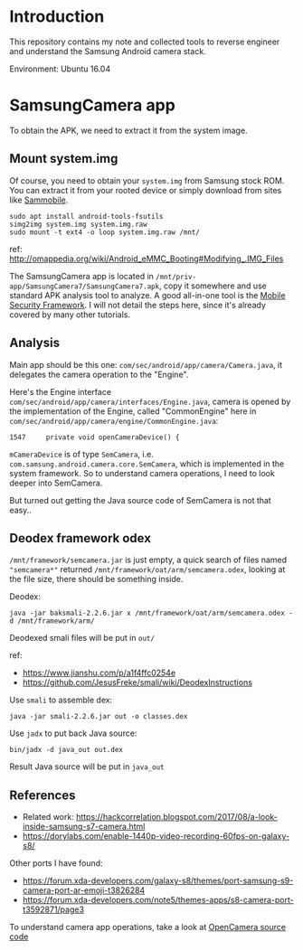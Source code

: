 # Introduction

This repository contains my note and collected tools to reverse engineer and understand the Samsung Android camera stack.

Environment: Ubuntu 16.04

# SamsungCamera app

To obtain the APK, we need to extract it from the system image.

## Mount system.img

Of course, you need to obtain your `system.img` from Samsung stock ROM. You can extract it from your rooted device or simply download from sites like [Sammobile](https://www.sammobile.com/FIRMWARES/).

```
sudo apt install android-tools-fsutils
simg2img system.img system.img.raw
sudo mount -t ext4 -o loop system.img.raw /mnt/
```

ref: http://omappedia.org/wiki/Android_eMMC_Booting#Modifying_.IMG_Files

The SamsungCamera app is located in `/mnt/priv-app/SamsungCamera7/SamsungCamera7.apk`, copy it somewhere and use standard APK analysis tool to analyze. A good all-in-one tool is the [Mobile Security Framework](https://github.com/MobSF/Mobile-Security-Framework-MobSF). I will not detail the steps here, since it's already covered by many other tutorials.

## Analysis

Main app should be this one: `com/sec/android/app/camera/Camera.java`, it delegates the camera operation to the "Engine".

Here's the Engine interface `com/sec/android/app/camera/interfaces/Engine.java`, camera is opened by the implementation of the Engine, called "CommonEngine" here in `com/sec/android/app/camera/engine/CommonEngine.java`:

```
1547     private void openCameraDevice() {
```

`mCameraDevice` is of type `SemCamera`, i.e. `com.samsung.android.camera.core.SemCamera`, which is implemented in the system framework. So to understand camera operations, I need to look deeper into SemCamera.

But turned out getting the Java source code of SemCamera is not that easy..

## Deodex framework odex

`/mnt/framework/semcamera.jar` is just empty, a quick search of files named `"semcamera*"` returned `/mnt/framework/oat/arm/semcamera.odex`, looking at the file size, there should be something inside.

Deodex:

```
java -jar baksmali-2.2.6.jar x /mnt/framework/oat/arm/semcamera.odex -d /mnt/framework/arm/
```

Deodexed smali files will be put in `out/`

ref:
- https://www.jianshu.com/p/a1f4ffc0254e
- https://github.com/JesusFreke/smali/wiki/DeodexInstructions

Use `smali` to assemble dex:

```
java -jar smali-2.2.6.jar out -o classes.dex
```

Use `jadx` to put back Java source:

```
bin/jadx -d java_out out.dex
```

Result Java source will be put in `java_out`

## References

- Related work: https://hackcorrelation.blogspot.com/2017/08/a-look-inside-samsung-s7-camera.html
- https://dorylabs.com/enable-1440p-video-recording-60fps-on-galaxy-s8/

Other ports I have found:

- https://forum.xda-developers.com/galaxy-s8/themes/port-samsung-s9-camera-port-ar-emoji-t3826284
- https://forum.xda-developers.com/note5/themes-apps/s8-camera-port-t3592871/page3

To understand camera app operations, take a look at [OpenCamera source code](https://github.com/almalence/OpenCamera/blob/master/src/com/almalence/opencam/cameracontroller/CameraController.java)
